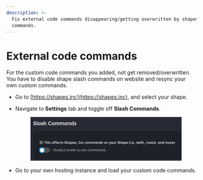 ```yaml
---
description: >-
  Fix external code commands disappearing/getting overwritten by shapes
  commands.
---
```


# External code commands

For the custom code commands you added, not get removed/overwritten. You have to disable shape slash commands on website and resync your own custom commands.

* Go to [https://shapes.inc](https://shapes.inc), and select your shape.
*   Navigate to **Settings** tab and toggle off **Slash Commands**.



    <figure><img src="../../.gitbook/assets/image (22).png" alt=""><figcaption></figcaption></figure>
* Go to your own hosting instance and load your custom code commands.
